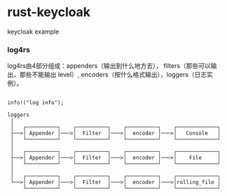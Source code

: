 # rust-keycloak
keycloak example


    
### log4rs

log4rs由4部分组成：appenders（输出到什么地方去）， filters（那些可以输出，那些不能输出 level）, encoders（按什么格式输出），loggers（日志实例）。    

```

info!("log info");

loggers 
 │
 │   ┌──────────┐    ┌──────────┐    ┌──────────┐    ┌─────────────┐
 ├──>│ Appender │───>│  Filter  │───>│  encoder │───>│   Console   │
 │   └──────────┘    └──────────┘    └──────────┘    └─────────────┘
 │
 │   ┌──────────┐    ┌──────────┐    ┌──────────┐    ┌─────────────┐
 ├──>│ Appender │───>│  Filter  │───>│  encoder │───>│    File     │
 │   └──────────┘    └──────────┘    └──────────┘    └─────────────┘
 │
 │   ┌──────────┐    ┌──────────┐    ┌──────────┐    ┌─────────────┐
 └──>│ Appender │───>│  Filter  │───>│  encoder │───>│rolling_file │
     └──────────┘    └──────────┘    └──────────┘    └─────────────┘
```
